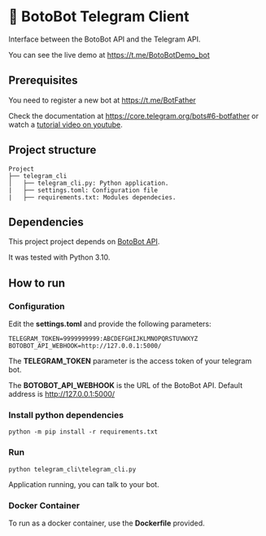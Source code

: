 # 🐬 BotoBot Telegram Client
Interface between the BotoBot API and the Telegram API.

You can see the live demo at https://t.me/BotoBotDemo_bot

## Prerequisites
You need to register a new bot at https://t.me/BotFather

Check the documentation at https://core.telegram.org/bots#6-botfather or watch a <a href='https://www.youtube.com/results?search_query=botfather' target='_blank'>tutorial video on youtube</a>.

## Project structure
```
Project
├── telegram_cli
│   ├── telegram_cli.py: Python application.
|   ├── settings.toml: Configuration file
|   ├── requirements.txt: Modules dependecies.
```

## Dependencies
This project project depends on [BotoBot API](https://github.com/abnatal/botobot/tree/main/api).

It was tested with Python 3.10.

## How to run
### Configuration
Edit the __settings.toml__ and provide the following parameters:
```
TELEGRAM_TOKEN=9999999999:ABCDEFGHIJKLMNOPQRSTUVWXYZ
BOTOBOT_API_WEBHOOK=http://127.0.0.1:5000/
```
The __TELEGRAM_TOKEN__ parameter is the access token of your telegram bot.

The __BOTOBOT_API_WEBHOOK__ is the URL of the BotoBot API. Default address is http://127.0.0.1:5000/

### Install python dependencies
```
python -m pip install -r requirements.txt
```

### Run
```
python telegram_cli\telegram_cli.py
```
Application running, you can talk to your bot.

### Docker Container
To run as a docker container, use the __Dockerfile__ provided.
